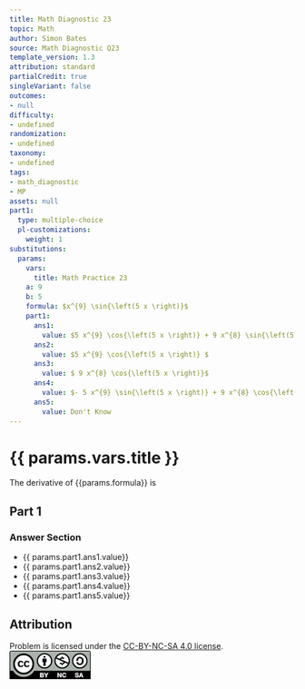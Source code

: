 ```yaml
---
title: Math Diagnostic 23
topic: Math
author: Simon Bates
source: Math Diagnostic Q23
template_version: 1.3
attribution: standard
partialCredit: true
singleVariant: false
outcomes:
- null
difficulty:
- undefined
randomization:
- undefined
taxonomy:
- undefined
tags:
- math_diagnostic
- MP
assets: null
part1:
  type: multiple-choice
  pl-customizations:
    weight: 1
substitutions:
  params:
    vars:
      title: Math Practice 23
    a: 9
    b: 5
    formula: $x^{9} \sin{\left(5 x \right)}$
    part1:
      ans1:
        value: $5 x^{9} \cos{\left(5 x \right)} + 9 x^{8} \sin{\left(5 x \right)}$
      ans2:
        value: $5 x^{9} \cos{\left(5 x \right)} $
      ans3:
        value: $ 9 x^{8} \cos{\left(5 x \right)}$
      ans4:
        value: $- 5 x^{9} \sin{\left(5 x \right)} + 9 x^{8} \cos{\left(5 x \right)}$
      ans5:
        value: Don't Know
---
```

# {{ params.vars.title }}
The derivative of {{params.formula}} is

## Part 1

### Answer Section

- {{ params.part1.ans1.value}}
- {{ params.part1.ans2.value}}
- {{ params.part1.ans3.value}}
- {{ params.part1.ans4.value}}
- {{ params.part1.ans5.value}}

## Attribution

Problem is licensed under the [CC-BY-NC-SA 4.0 license](https://creativecommons.org/licenses/by-nc-sa/4.0/).<br> ![The Creative Commons 4.0 license requiring attribution-BY, non-commercial-NC, and share-alike-SA license.](https://raw.githubusercontent.com/firasm/bits/master/by-nc-sa.png)